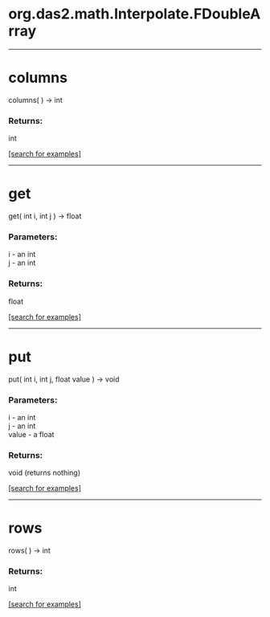 # org.das2.math.Interpolate.FDoubleArray
***
<a name="columns"></a>
# columns
columns(  ) &rarr; int



### Returns:
int


<a href="https://github.com/autoplot/dev/search?q=columns&unscoped_q=columns">[search for examples]</a>

***
<a name="get"></a>
# get
get( int i, int j ) &rarr; float



### Parameters:
i - an int
<br>j - an int

### Returns:
float


<a href="https://github.com/autoplot/dev/search?q=get&unscoped_q=get">[search for examples]</a>

***
<a name="put"></a>
# put
put( int i, int j, float value ) &rarr; void



### Parameters:
i - an int
<br>j - an int
<br>value - a float

### Returns:
void (returns nothing)


<a href="https://github.com/autoplot/dev/search?q=put&unscoped_q=put">[search for examples]</a>

***
<a name="rows"></a>
# rows
rows(  ) &rarr; int



### Returns:
int


<a href="https://github.com/autoplot/dev/search?q=rows&unscoped_q=rows">[search for examples]</a>

